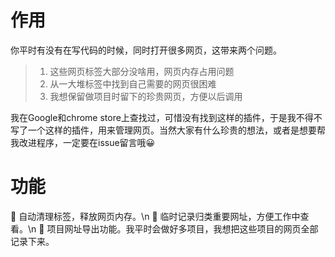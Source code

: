 # 作用
你平时有没有在写代码的时候，同时打开很多网页，这带来两个问题。

> 1. 这些网页标签大部分没啥用，网页内存占用问题
> 2. 从一大堆标签中找到自己需要的网页很困难
> 3.  我想保留做项目时留下的珍贵网页，方便以后调用

我在Google和chrome store上查找过，可惜没有找到这样的插件，于是我不得不写了一个这样的插件，用来管理网页。当然大家有什么珍贵的想法，或者是想要帮我改进程序，一定要在issue留言哦😀

# 功能
🔴 自动清理标签，释放网页内存。\n
🔴 临时记录归类重要网址，方便工作中查看。\n
🔴 项目网址导出功能。我平时会做好多项目，我想把这些项目的网页全部记录下来。
